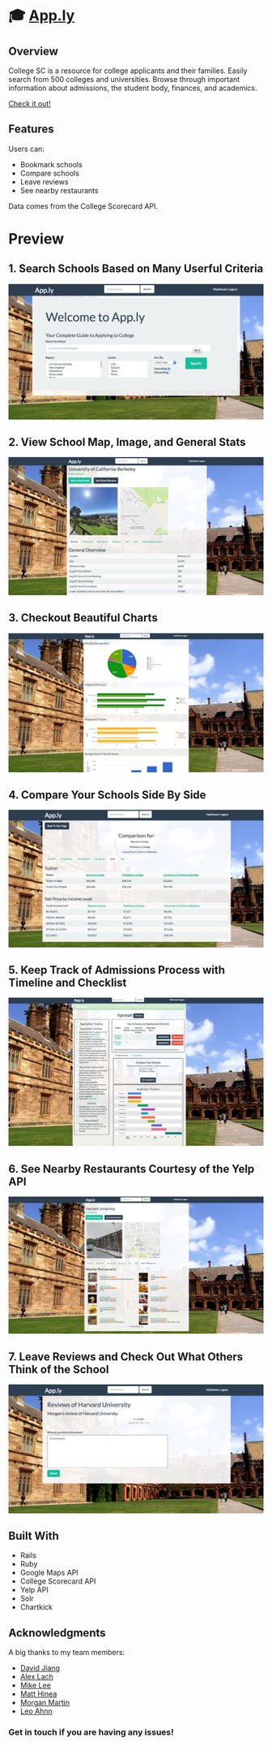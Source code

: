 # 🎓 [App.ly](https://applyapp.herokuapp.com)

## Overview

College SC is a resource for college applicants and their families. Easily search from 500 colleges and universities. Browse through important information about admissions, the student body, finances, and academics.

[Check it out!](https://applyapp.herokuapp.com)
## Features

Users can:
* Bookmark schools
* Compare schools
* Leave reviews
* See nearby restaurants

Data comes from the College Scorecard API.

# Preview

## 1. Search Schools Based on Many Userful Criteria
![Screenshot](screenshots/screenshot1.png)

## 2. View School Map, Image, and General Stats

![Screenshot](screenshots/screenshot2.png)

## 3. Checkout Beautiful Charts
![Screenshot](screenshots/screenshot3.png)

## 4. Compare Your Schools Side By Side
![Screenshot](screenshots/screenshot4.png)

## 5. Keep Track of Admissions Process with Timeline and Checklist
![Screenshot](screenshots/screenshot5.png)

## 6. See Nearby Restaurants Courtesy of the Yelp API
![Screenshot](screenshots/screenshot6.png)

## 7. Leave Reviews and Check Out What Others Think of the School
![Screenshot](screenshots/screenshot7.png)

## Built With

* Rails
* Ruby
* Google Maps API
* College Scorecard API
* Yelp API
* Solr
* Chartkick

## Acknowledgments
A big thanks to my team members:

* [David Jiang](https://github.com/davidmjiang)
* [Alex Lach](https://github.com/alexglach)
* [Mike Lee](https://github.com/asackofwheat)
* [Matt Hinea](https://github.com/mnd-dsgn)
* [Morgan Martin](https://github.com/morgancmartin)
* [Leo Ahnn](https://github.com/leosaysger)


### Get in touch if you are having any issues!







